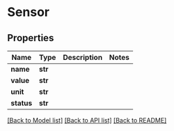 # Sensor


## Properties
Name | Type | Description | Notes
------------ | ------------- | ------------- | -------------
**name** | **str** |  | 
**value** | **str** |  | 
**unit** | **str** |  | 
**status** | **str** |  | 

[[Back to Model list]](../#documentation-for-models) [[Back to API list]](../#documentation-for-api-endpoints) [[Back to README]](../)


